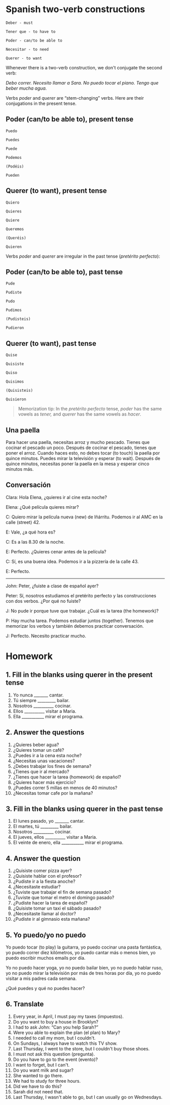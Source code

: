 # Spanish two-verb constructions

    Deber - must

    Tener que - to have to

    Poder - can/to be able to

    Necesitar - to need

    Querer - to want

Whenever there is a two-verb construction, we don't conjugate the second verb:

*Debo correr. Necesito llamar a Sara. No puedo tocar el piano. Tengo que beber mucha agua.*

Verbs *poder* and *querer* are “stem-changing” verbs. Here are their conjugations in the present tense.

## Poder (can/to be able to), present tense

    Puedo

    Puedes

    Puede

    Podemos

    (Podéis)

    Pueden

## Querer (to want), present tense

    Quiero

    Quieres

    Quiere

    Queremos

    (Queréis)

    Quieren

Verbs *poder* and *querer* are irregular in the past tense (*pretérito perfecto*):

## Poder (can/to be able to), past tense

    Pude

    Pudiste

    Pudo

    Pudimos

    (Pudisteis)

    Pudieron

## Querer (to want), past tense

    Quise

    Quisiste

    Quiso

    Quisimos

    (Quisisteis)

    Quisieron

> Memorization tip: In the *pretérito perfecto* tense, *poder* has the same vowels as *tener,* and *querer* has 
> the same vowels as *hacer*.

## Una paella 

Para hacer una paella, necesitas arroz y mucho pescado. Tienes que cocinar el pescado un poco. 
Después de cocinar el pescado, tienes que poner el arroz. Cuando haces esto, no debes tocar (to touch) 
la paella por quince minutos. Puedes mirar la televisión y esperar (to wait). Después de quince minutos, 
necesitas poner la paella en la mesa y esperar cinco minutos más. 

## Conversación

Clara: Hola Elena, ¿quieres ir al cine esta noche?

Elena: ¿Qué película quieres mirar?

C: Quiero mirar la película nueva (new) de Iñárritu. Podemos ir al AMC en la calle (street) 42.

E: Vale, ¿a qué hora es?

C: Es a las 8.30 de la noche.

E: Perfecto. ¿Quieres cenar antes de la película?

C: Sí, es una buena idea. Podemos ir a la pizzería de la calle 43.

E: Perfecto.

****

John: Peter, ¿fuiste a clase de español ayer?

Peter: Sí, nosotros estudiamos el pretérito perfecto y las construcciones con dos verbos. ¿Por qué no fuiste?

J: No pude ir porque tuve que trabajar. ¿Cuál es la tarea (the homework)?

P: Hay mucha tarea. Podemos estudiar juntos (together). Tenemos que memorizar los verbos y también 
debemos practicar conversación.

J: Perfecto. Necesito practicar mucho.

# Homework

## 1. Fill in the blanks using querer in the present tense

1. Yo nunca _______ cantar.
2. Tú siempre _________ bailar.
3. Nosotros __________ cocinar.
4. Ellos __________ visitar a Maria.
5. Ella ___________ mirar el programa.

## 2. Answer the questions

1. ¿Quieres beber agua?
2. ¿Quieres tomar un café?
3. ¿Puedes ir a la cena esta noche?
4. ¿Necesitas unas vacaciones?
5. ¿Debes trabajar los fines de semana?
6. ¿Tienes que ir al mercado?
7. ¿Tienes que hacer la tarea (homework) de español?
8. ¿Quieres hacer más ejercicio?
9. ¿Puedes correr 5 millas en menos de 40 minutos?
10. ¿Necesitas tomar cafe por la mañana?

## 3. Fill in the blanks using querer in the past tense

1. El lunes pasado, yo _______ cantar.
2. El martes, tú _________ bailar.
3. Nosotros __________ cocinar.
4. El jueves, ellos __________ visitar a Maria.
5. El veinte de enero, ella ___________ mirar el programa.

## 4. Answer the question

1. ¿Quisiste comer pizza ayer?
2. ¿Quisiste hablar con el profesor?
3. ¿Pudiste ir a la fiesta anoche?
4. ¿Necesitaste estudiar?
5. ¿Tuviste que trabajar el fin de semana pasado?
6. ¿Tuviste que tomar el metro el domingo pasado?
7. ¿Pudiste hacer la tarea de español?
8. ¿Quisiste tomar un taxi el sábado pasado?
9. ¿Necesitaste llamar al doctor?
10. ¿Pudiste ir al gimnasio esta mañana?

## 5. Yo puedo/yo no puedo

Yo puedo tocar (to play) la guitarra, yo puedo cocinar una pasta fantástica, yo puedo correr diez kilómetros, 
yo puedo cantar más o menos bien, yo puedo escribir muchos emails por día.

Yo no puedo hacer yoga, yo no puedo bailar bien, yo no puedo hablar ruso, yo no puedo mirar la televisión por 
más de tres horas por día, yo no puedo visitar a mis padres cada semana.

¿Qué puedes y qué no puedes hacer?

## 6. Translate

1. Every year, in April, I must pay my taxes (impuestos).
2. Do you want to buy a house in Brooklyn?
3. I had to ask John: “Can you help Sarah?”
4. Were you able to explain the plan (el plan) to Mary?
5. I needed to call my mom, but I couldn't.
6. On Sundays, I always have to watch this TV show.
7. Last Thursday, I went to the store, but I couldn't buy those shoes.
8. I must not ask this question (pregunta).
9. Do you have to go to the event (evento)?
10. I want to forget, but I can't.
11. Do you want milk and sugar?
12. She wanted to go there.
13. We had to study for three hours.
14. Did we have to do this?
15. Sarah did not need that.
16. Last Thursday, I wasn't able to go, but I can usually go on Wednesdays.